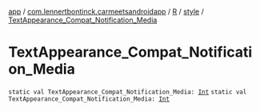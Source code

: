 [app](../../../index.md) / [com.lennertbontinck.carmeetsandroidapp](../../index.md) / [R](../index.md) / [style](index.md) / [TextAppearance_Compat_Notification_Media](./-text-appearance_-compat_-notification_-media.md)

# TextAppearance_Compat_Notification_Media

`static val TextAppearance_Compat_Notification_Media: `[`Int`](https://kotlinlang.org/api/latest/jvm/stdlib/kotlin/-int/index.html)
`static val TextAppearance_Compat_Notification_Media: `[`Int`](https://kotlinlang.org/api/latest/jvm/stdlib/kotlin/-int/index.html)